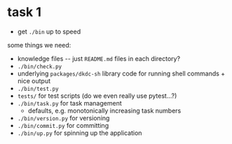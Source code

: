 # task 1

- get `./bin` up to speed

some things we need:

- knowledge files -- just `README.md` files in each directory?
- `./bin/check.py`
- underlying `packages/dkdc-sh` library code for running shell commands + nice output
- `./bin/test.py`
- `tests/` for test scripts (do we even really use pytest...?)
- `./bin/task.py` for task management
    - defaults, e.g. monotonically increasing task numbers
- `./bin/version.py` for versioning
- `./bin/commit.py` for committing
- `./bin/up.py` for spinning up the application
